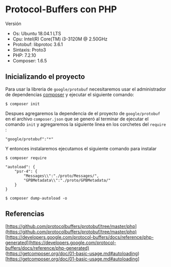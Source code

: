 # Protocol-Buffers con PHP

Versión
* Os: Ubuntu 18.04.1 LTS
* Cpu: Intel(R) Core(TM) i3-3120M @ 2.50GHz
* Protobuf: libprotoc 3.6.1
* Sintaxis: Proto3
* PHP: 7.2.10
* Composer: 1.6.5

## Inicializando el proyecto

Para usar la libreria de `google/protobuf` necesitaremos usar el administrador de dependencias [composer](https://getcomposer.org/download/) y ejecutar el siguiente comando:
```
$ composer init
```

Despues agregaremos la dependencia de el proyecto de `google/protobuf` en el archivo `composer.json` que se generó al terminar de ejecutar el comando `init` y agregaremos la siguiente linea en los corchetes del `require` :
```
"google/protobuf":"*"
```

Y entonces instalaremos ejecutamos el siguiente comando para instalar 
```
$ composer require
```


```
"autoload": {
    "psr-4": {
        "Messages\\":"./proto/Messages/",
        "GPBMetadata\\":"./proto/GPBMetadata/"
    }
}
```

```
$ composer dump-autoload -o
```

## Referencias
[https://github.com/protocolbuffers/protobuf/tree/master/php](https://github.com/protocolbuffers/protobuf/tree/master/php)<br />
[https://developers.google.com/protocol-buffers/docs/reference/php-generated](https://developers.google.com/protocol-buffers/docs/reference/php-generated)<br />
(https://getcomposer.org/doc/01-basic-usage.md#autoloading)[https://getcomposer.org/doc/01-basic-usage.md#autoloading] <br />
